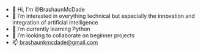 - 👋 Hi, I’m @BrashaunMcDade
- 👀 I’m interested in everything technical but especially the innovation and integration of artificial intelligence
- 🌱 I’m currently learning Python
- 💞️ I’m looking to collaborate on beginner projects
- 📫 brashaunkmcdade@gmail.com

<!---
BrashaunMcDade/BrashaunMcDade is a ✨ special ✨ repository because its `README.md` (this file) appears on your GitHub profile.
You can click the Preview link to take a look at your changes.
--->
